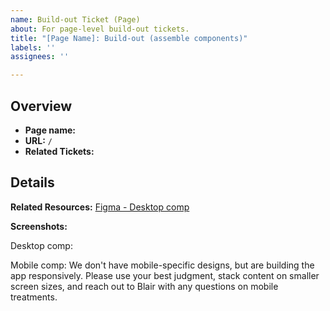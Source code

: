 ```yaml
---
name: Build-out Ticket (Page)
about: For page-level build-out tickets.
title: "[Page Name]: Build-out (assemble components)"
labels: ''
assignees: ''

---
```


## Overview

* **Page name:**
* **URL:** `/`
* **Related Tickets:**

## Details

**Related Resources:**
[Figma - Desktop comp]()

**Screenshots:**

Desktop comp:

Mobile comp:
We don't have mobile-specific designs, but are building the app responsively. Please use your best judgment, stack content on smaller screen sizes, and reach out to Blair with any questions on mobile treatments.
